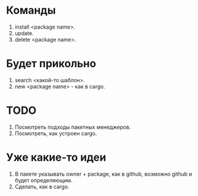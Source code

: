 # Команды
1. install \<package name\>.
2. update.
3. delete \<package name\>.

# Будет прикольно
1. search \<какой-то шаблон\>.
2. new \<package name\> - как в cargo.

# TODO
1. Посмотреть подходы пакетных менеджеров.
2. Посмотреть, как устроен cargo.

# Уже какие-то идеи
1. В пакете указывать owner + package, как в github, возможно github и будет определяющим.
2. Сделать, как в cargo.
